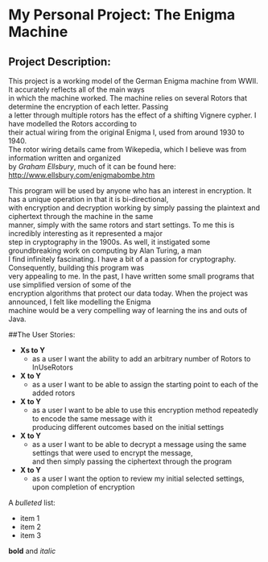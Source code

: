 # My Personal Project: The Enigma Machine

## Project Description:
This project is a working model of the German Enigma machine from WWII. It accurately reflects all of the main ways    
in which the machine worked. The machine relies on several Rotors that determine the encryption of each letter. Passing  
a letter through multiple rotors has the effect of a shifting Vignere cypher. I have modelled the Rotors according to  
their actual wiring from the original Enigma I, used from around 1930 to 1940.  
The rotor wiring details came from Wikepedia, which I believe was from information written and organized  
by *Graham Ellsbury*, much of it can be found here:  
http://www.ellsbury.com/enigmabombe.htm

This program will be used by anyone who has an interest in encryption. It has a unique operation in that it is 
bi-directional,  
with encryption and decryption working by simply passing the plaintext and ciphertext through the machine in the same  
manner, simply with the same rotors and start settings. To me this is incredibly interesting as it represented a major  
step in cryptography in the 1900s. As well, it instigated some groundbreaking work on computing by Alan Turing, a man  
I find infinitely fascinating. I have a bit of a passion for cryptography. Consequently, building this program was  
very appealing to me. In the past, I have written some small programs that use simplified version of some of the  
encryption algorithms that protect our data today. When the project was announced, I felt like modelling the Enigma  
machine would be a very compelling way of learning the ins and outs of Java.

##The User Stories:
- **Xs to Y**
  - as a user I want the ability to add an arbitrary number of Rotors to InUseRotors 
- **X to Y**
  - as a user I want to be able to assign the starting point to each of the added rotors
- **X to Y**
  - as a user I want to be able to use this encryption method repeatedly to encode the same message with it  
    producing different outcomes based on the initial settings
- **X to Y**
  - as a user I want to be able to decrypt a message using the same settings that were used to encrypt the message,  
  and then simply passing the ciphertext through the program 
- **X to Y**
  - as a user I want the option to review my initial selected settings, upon completion of encryption 




A *bulleted* list:
- item 1
- item 2
- item 3

**bold** and *italic*